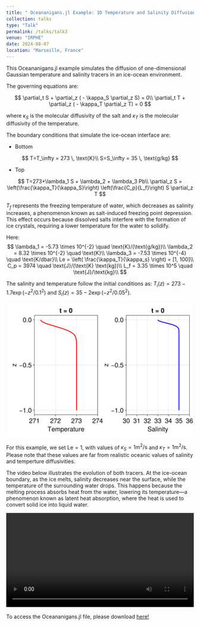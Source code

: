 ```yaml
---
title: " Oceananigans.jl Example: 1D Temperature and Salinity Diffusion at the ice-ocean interface"
collection: talks
type: "Talk"
permalink: /talks/talk3
venue: "IRPHE"
date: 2024-08-07
location: "Marseille, France"
---
```


This Oceananigans.jl example simulates the diffusion of one-dimensional Gaussian temperature and salinity tracers in an ice-ocean environment.

The governing equations are:

$$
\partial_t S + \partial_z ( - \kappa_S \partial_z S) = 0\\
\partial_t T + \partial_z ( - \kappa_T \partial_z T) = 0
$$

where $\kappa_S$ is the molecular diffusivity of the salt and $\kappa_T$ is the molecular diffusivity of the temperature.

The boundary conditions that simulate the ice-ocean interface are:

- Bottom

$$
T=T_\infty = 273 \, \text{K}\\
S=S_\infty = 35 \, \text{g/kg}
$$

- Top

$$
T=273+\lambda_1 S + \lambda_2 + \lambda_3 Pb\\
\partial_z S = \left(\frac{\kappa_T}{\kappa_S}\right) \left(\frac{C_p}{L_f}\right) S \partial_z T
$$

$T_f$ represents the freezing temperature of water, which decreases as salinity increases, a phenomenon known as salt-induced freezing point depression. This effect occurs because dissolved salts interfere with the formation of ice crystals, requiring a lower temperature for the water to solidify.

Here:
$$
\lambda_1 = -5.73 \times 10^{-2} \quad \text{K}/(\text{g/kg})\\
\lambda_2 = 8.32 \times 10^{-2} \quad \text{K}\\
\lambda_3 = -7.53 \times 10^{-4} \quad \text{K/dbar}\\
Le = \left( \frac{\kappa_T}{\kappa_s} \right) = [1, 100]\\
C_p = 3974 \quad \text{J}/(\text{K} \text{kg})\\
L_f = 3.35 \times 10^5 \quad \text{J}/\text{kg}\\
$$


The salinity and temperature follow the initial conditions as: $T_i(z)=273-1.7 \exp{(-z^2/0.1^2)}$ and $S_i(z)=35-2 \exp{(-z^2/0.05^2)}$.

<img src="/images/Exemples/IC_TS_iceocean.png" width="700">

For this example, we set $\text{Le} = 1$, with values of $\kappa_S = 1 \text{m}^2/\text{s}$ and $\kappa_T =1 \text{m}^2/\text{s}$. Please note that these values are far from realistic oceanic values of salinity and temperture diffusivities. 

The video below illustrates the evolution of both tracers. At the ice-ocean boundary, as the ice melts, salinity decreases near the surface, while the temperature of the surrounding water drops. This happens because the melting process absorbs heat from the water, lowering its temperature—a phenomenon known as latent heat absorption, where the heat is used to convert solid ice into liquid water.


<video src="/videos/Exemples/one_dimensional_diffusion_TS_iceocean.mp4" width="100%" controls></video>

To access the Oceananigans.jl file, please download
[here!](http://sofiallende.github.io/files/Exemples/one_dimensional_diffusionTS_iceoceanBC.jl)

